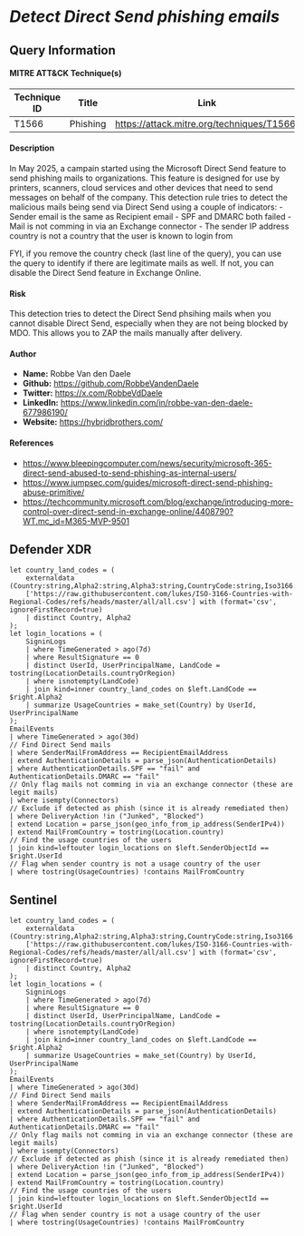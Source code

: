 # *Detect Direct Send phishing emails*

## Query Information

#### MITRE ATT&CK Technique(s)

| Technique ID | Title    | Link    |
| ---  | --- | --- |
| T1566 | Phishing | https://attack.mitre.org/techniques/T1566/ |

#### Description
In May 2025, a campain started using the Microsoft Direct Send feature to send phishing mails to organizations. This feature is designed for use by printers, scanners, cloud services and other devices that need to send messages on behalf of the company. This detection rule tries to detect the malicious mails being send via Direct Send using a couple of indicators:
    - Sender email is the same as Recipient email
    - SPF and DMARC both failed
    - Mail is not comming in via an Exchange connector
    - The sender IP address country is not a country that the user is known to login from

FYI, if you remove the country check (last line of the query), you can use the query to identify if there are legitimate mails as well. If not, you can disable the Direct Send feature in Exchange Online.


#### Risk
This detection tries to detect the Direct Send phsihing mails when you cannot disable Direct Send, especially when they are not being blocked by MDO. This allows you to ZAP the mails manually after delivery. 

#### Author <Optional>
- **Name:** Robbe Van den Daele
- **Github:** https://github.com/RobbeVandenDaele
- **Twitter:** https://x.com/RobbeVdDaele
- **LinkedIn:** https://www.linkedin.com/in/robbe-van-den-daele-677986190/
- **Website:** https://hybridbrothers.com/

#### References
- https://www.bleepingcomputer.com/news/security/microsoft-365-direct-send-abused-to-send-phishing-as-internal-users/
- https://www.jumpsec.com/guides/microsoft-direct-send-phishing-abuse-primitive/
- https://techcommunity.microsoft.com/blog/exchange/introducing-more-control-over-direct-send-in-exchange-online/4408790?WT.mc_id=M365-MVP-9501

## Defender XDR
```KQL
let country_land_codes = (
    externaldata (Country:string,Alpha2:string,Alpha3:string,CountryCode:string,Iso3166:string,Region:string,SubRegion:string,IntermediateRegion:string,RegionCode:string,SubRegionCode:string,IntermediateRegionCode:string) 
    ['https://raw.githubusercontent.com/lukes/ISO-3166-Countries-with-Regional-Codes/refs/heads/master/all/all.csv'] with (format='csv', ignoreFirstRecord=true)
    | distinct Country, Alpha2
);
let login_locations = (
    SigninLogs
    | where TimeGenerated > ago(7d)
    | where ResultSignature == 0
    | distinct UserId, UserPrincipalName, LandCode = tostring(LocationDetails.countryOrRegion)
    | where isnotempty(LandCode)
    | join kind=inner country_land_codes on $left.LandCode == $right.Alpha2
    | summarize UsageCountries = make_set(Country) by UserId, UserPrincipalName
);
EmailEvents
| where TimeGenerated > ago(30d)
// Find Direct Send mails
| where SenderMailFromAddress == RecipientEmailAddress
| extend AuthenticationDetails = parse_json(AuthenticationDetails)
| where AuthenticationDetails.SPF == "fail" and AuthenticationDetails.DMARC == "fail"
// Only flag mails not comming in via an exchange connector (these are legit mails)
| where isempty(Connectors)
// Exclude if detected as phish (since it is already remediated then)
| where DeliveryAction !in ("Junked", "Blocked")
| extend Location = parse_json(geo_info_from_ip_address(SenderIPv4))
| extend MailFromCountry = tostring(Location.country)
// Find the usage countries of the users
| join kind=leftouter login_locations on $left.SenderObjectId == $right.UserId
// Flag when sender country is not a usage country of the user
| where tostring(UsageCountries) !contains MailFromCountry
```

## Sentinel
```KQL
let country_land_codes = (
    externaldata (Country:string,Alpha2:string,Alpha3:string,CountryCode:string,Iso3166:string,Region:string,SubRegion:string,IntermediateRegion:string,RegionCode:string,SubRegionCode:string,IntermediateRegionCode:string) 
    ['https://raw.githubusercontent.com/lukes/ISO-3166-Countries-with-Regional-Codes/refs/heads/master/all/all.csv'] with (format='csv', ignoreFirstRecord=true)
    | distinct Country, Alpha2
);
let login_locations = (
    SigninLogs
    | where TimeGenerated > ago(7d)
    | where ResultSignature == 0
    | distinct UserId, UserPrincipalName, LandCode = tostring(LocationDetails.countryOrRegion)
    | where isnotempty(LandCode)
    | join kind=inner country_land_codes on $left.LandCode == $right.Alpha2
    | summarize UsageCountries = make_set(Country) by UserId, UserPrincipalName
);
EmailEvents
| where TimeGenerated > ago(30d)
// Find Direct Send mails
| where SenderMailFromAddress == RecipientEmailAddress
| extend AuthenticationDetails = parse_json(AuthenticationDetails)
| where AuthenticationDetails.SPF == "fail" and AuthenticationDetails.DMARC == "fail"
// Only flag mails not comming in via an exchange connector (these are legit mails)
| where isempty(Connectors)
// Exclude if detected as phish (since it is already remediated then)
| where DeliveryAction !in ("Junked", "Blocked")
| extend Location = parse_json(geo_info_from_ip_address(SenderIPv4))
| extend MailFromCountry = tostring(Location.country)
// Find the usage countries of the users
| join kind=leftouter login_locations on $left.SenderObjectId == $right.UserId
// Flag when sender country is not a usage country of the user
| where tostring(UsageCountries) !contains MailFromCountry
```